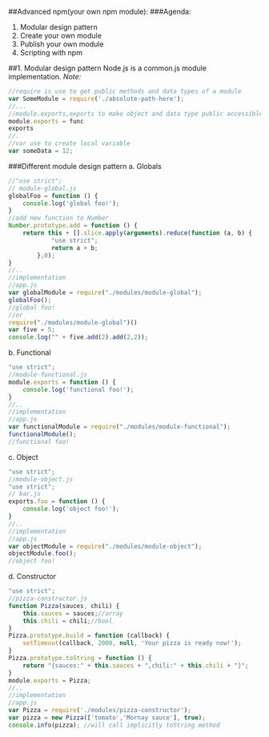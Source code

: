 ##Advanced npm(your own npm module):
###Agenda:
1. Modular design pattern
2. Create your own module
3. Publish your own module
4. Scripting with npm

##1. Modular design pattern
Node.js is a common.js module implementation. 
*Note:* 
```js
//require is use to get public methods and data types of a module
var SomeModule = require('./absolute-path-here');
//...
//module.exports,exports to make object and data type public accessible from external module
module.exports = func
exports
//.
//var use to create local variable
var someData = 12;
```
###Different module design pattern
a. Globals
```js
//"use strict";
// module-global.js
globalFoo = function () {
    console.log('global foo!');
}
//add new function to Number
Number.prototype.add = function () {
    return this + [].slice.apply(arguments).reduce(function (a, b) {
            "use strict";
            return a + b;
        },0);
}
//..
//implementation
//app.js
var globalModule = require("./modules/module-global");
globalFoo();
//global foo!
//or
require("./modules/module-global")()
var five = 5;
console.log("" + five.add(2).add(2,2));
```
b. Functional
```js
"use strict";
//module-functional.js
module.exports = function () {
    console.log('functional foo!');
}
//..
//implementation
//app.js
var functionalModule = require("./modules/module-functional");
functionalModule();
//functional foo!
```
c. Object
```js
"use strict";
//module-object.js
"use strict";
// bar.js
exports.foo = function () {
    console.log('object foo!');
}
//..
//implementation
//app.js
var objectModule = require("./modules/module-object");
objectModule.foo();
//object foo!
```
d. Constructor
```js
"use strict";
//pizza-constructor.js
function Pizza(sauces, chili) {
    this.sauces = sauces;//array
    this.chili = chili;//bool
}
Pizza.prototype.build = function (callback) {
    setTimeout(callback, 2000, null, 'Your pizza is ready now!');
}
Pizza.prototype.toString = function () {
    return "{sauces:" + this.sauces + ",chili:" + this.chili + "}";
}
module.exports = Pizza;
//..
//implementation
//app.js
var Pizza = require('./modules/pizza-constructor');
var pizza = new Pizza(['tomato','Mornay sauce'], true);
console.info(pizza); //will call implicitly toString method
```
